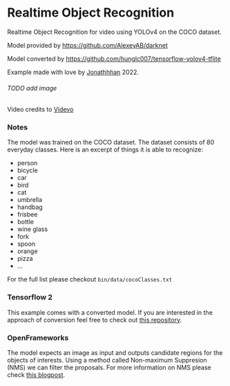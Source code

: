 # Realtime Object Recognition 
Realtime Object Recognition for video using YOLOv4 on the COCO dataset.

Model provided by https://github.com/AlexeyAB/darknet

Model converted by https://github.com/hunglc007/tensorflow-yolov4-tflite

Example made with love by [Jonathhhan](https://github.com/Jonathhhan) 2022.

###### TODO add image

Video credits to [Videvo](https://www.videvo.net/video/busy-hong-kong-street-at-sunset/7906/)

### Notes
The model was trained on the COCO dataset. The dataset consists of 80 everyday classes. Here is an excerpt of things it is able to recognize:
- person
- bicycle
- car
- bird
- cat
- umbrella
- handbag
- frisbee
- bottle
- wine glass
- fork
- spoon
- orange
- pizza
- ...

For the full list please checkout `bin/data/cocoClasses.txt`


### Tensorflow 2
This example comes with a converted model. If you are interested in the approach of conversion feel free to check out [this repository](https://github.com/hunglc007/tensorflow-yolov4-tflite).

### OpenFrameworks
The model expects an image as input and outputs candidate regions for the objects of interests. Using a method called Non-maximum Suppresion (NMS) we can filter the proposals. 
For more information on NMS please check [this blogpost](https://towardsdatascience.com/non-maximum-suppression-nms-93ce178e177c).